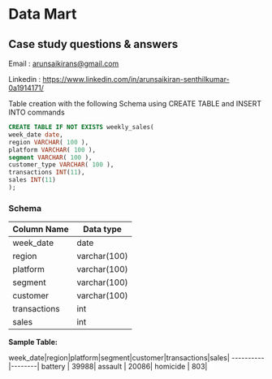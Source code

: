 # Data Mart #
## Case study questions & answers ##
Email : arunsaikirans@gmail.com

Linkedin : https://www.linkedin.com/in/arunsaikiran-senthilkumar-0a1914171/

  Table creation with the following Schema using CREATE TABLE and INSERT INTO commands
````sql
CREATE TABLE IF NOT EXISTS weekly_sales(
week_date date,
region VARCHAR( 100 ),
platform VARCHAR( 100 ),
segment VARCHAR( 100 ),
customer_type VARCHAR( 100 ),
transactions INT(11),
sales INT(11)
);
````
### Schema ###
Column Name  | Data type
------------- | -------------
week_date  | date
region  | varchar(100)
platform | varchar(100)
segment | varchar(100)
customer | varchar(100)
transactions | int
sales | int

**Sample Table:**

week_date|region|platform|segment|customer|transactions|sales|
----------|--------|
battery   |   39988|
assault   |   20086|
homicide  |     803|








